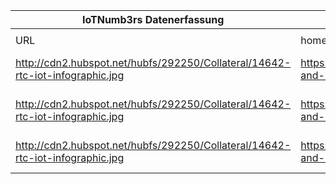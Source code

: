 |IoTNumb3rs Datenerfassung|||||||||||
| ---- | ---- | ---- | ---- | ---- | ---- | ---- | ---- | ---- | ---- | ---- |
||||||||||||
|URL|home_url|filename|device_class|device_count|market_class|market_volume|prognosis_year|publication_year|authorship_class|Dropbox folder|
|http://cdn2.hubspot.net/hubfs/292250/Collateral/14642-rtc-iot-infographic.jpg|https://blog.dialogic.com/blog/iot-and-rtc-infographic|file9_14642-rtc-iot-infographic.jpg|Generic|6E+11|||2019|2016|blogger|JinlinHolic/20181110-1800|
|http://cdn2.hubspot.net/hubfs/292250/Collateral/14642-rtc-iot-infographic.jpg|https://blog.dialogic.com/blog/iot-and-rtc-infographic|file9_14642-rtc-iot-infographic.jpg|||revenue|1.7E+12|2020|2016|blogger|JinlinHolic/20181110-1800|
|http://cdn2.hubspot.net/hubfs/292250/Collateral/14642-rtc-iot-infographic.jpg|https://blog.dialogic.com/blog/iot-and-rtc-infographic|file9_14642-rtc-iot-infographic.jpg|Generic IoT|20800000000|||2020|2016|blogger|JinlinHolic/20181110-1800|
